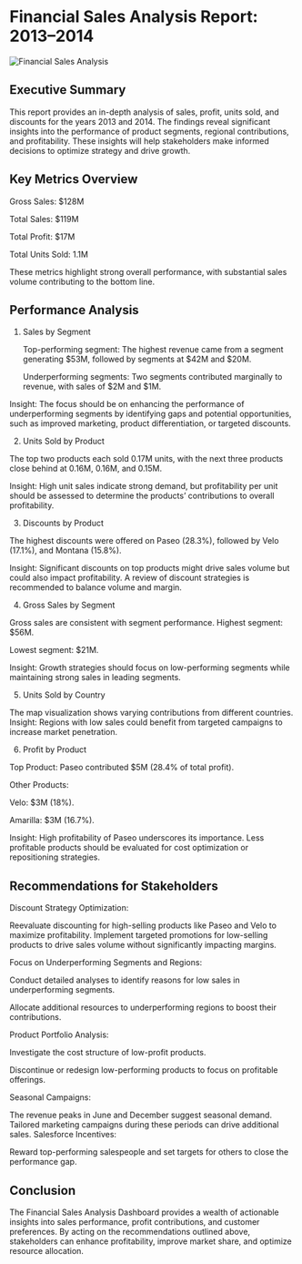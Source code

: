 #  Financial Sales Analysis Report: 2013–2014 

![Financial Sales Analysis](https://github.com/user-attachments/assets/b1e7e468-0bdf-465d-835d-b2dcd331f2d2)

## Executive Summary
This report provides an in-depth analysis of sales, profit, units sold, and discounts for the years 2013 and 2014. The findings reveal significant insights into the performance of product segments, regional contributions, and profitability. These insights will help stakeholders make informed decisions to optimize strategy and drive growth.

## Key Metrics Overview

Gross Sales: $128M

Total Sales: $119M

Total Profit: $17M

Total Units Sold: 1.1M

These metrics highlight strong overall performance, with substantial sales volume contributing to the bottom line.

##  Performance Analysis

1. Sales by Segment
   
   Top-performing segment: The highest revenue came from a segment generating $53M, followed by segments at $42M and $20M.
   
   Underperforming segments: Two segments contributed marginally to revenue, with sales of $2M and $1M.

Insight: The focus should be on enhancing the performance of underperforming segments by identifying gaps and potential opportunities, such as improved marketing, product differentiation, or targeted discounts.

2. Units Sold by Product
   
The top two products each sold 0.17M units, with the next three products close behind at 0.16M, 0.16M, and 0.15M.

Insight: High unit sales indicate strong demand, but profitability per unit should be assessed to determine the products’ contributions to overall profitability.

3. Discounts by Product
   
The highest discounts were offered on Paseo (28.3%), followed by Velo (17.1%), and Montana (15.8%).

Insight: Significant discounts on top products might drive sales volume but could also impact profitability. A review of discount strategies is recommended to balance volume and margin.

4. Gross Sales by Segment
   
Gross sales are consistent with segment performance.
Highest segment: $56M.

Lowest segment: $21M.

Insight: Growth strategies should focus on low-performing segments while maintaining strong sales in leading segments.

5. Units Sold by Country
   
The map visualization shows varying contributions from different countries.
Insight: Regions with low sales could benefit from targeted campaigns to increase market penetration.

6. Profit by Product
   
Top Product: Paseo contributed $5M (28.4% of total profit).

Other Products:

Velo: $3M (18%).

Amarilla: $3M (16.7%).

Insight: High profitability of Paseo underscores its importance. Less profitable products should be evaluated for cost optimization or repositioning strategies.

## Recommendations for Stakeholders

Discount Strategy Optimization:

   Reevaluate discounting for high-selling products like Paseo and Velo to maximize profitability.
   Implement targeted promotions for low-selling products to drive sales volume without significantly impacting margins.
   
Focus on Underperforming Segments and Regions:

  Conduct detailed analyses to identify reasons for low sales in underperforming segments.
  
  Allocate additional resources to underperforming regions to boost their contributions.

Product Portfolio Analysis:

   Investigate the cost structure of low-profit products.
   
   Discontinue or redesign low-performing products to focus on profitable offerings.

Seasonal Campaigns:

The revenue peaks in June and December suggest seasonal demand. Tailored marketing campaigns during these periods can drive additional sales.
Salesforce Incentives:

Reward top-performing salespeople and set targets for others to close the performance gap.

## Conclusion

The Financial Sales Analysis Dashboard provides a wealth of actionable insights into sales performance, profit contributions, and customer preferences. By acting on the recommendations outlined above, stakeholders can enhance profitability, improve market share, and optimize resource allocation.
